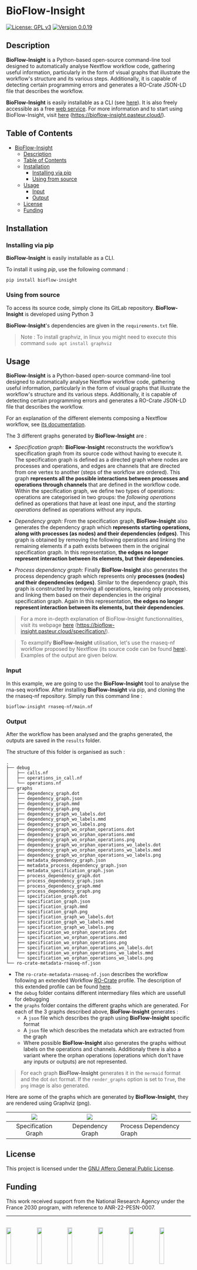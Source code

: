 # BioFlow-Insight


[![License: GPL v3](https://img.shields.io/badge/License-GPLv3-green.svg)](https://www.gnu.org/licenses/gpl-3.0) 
[![Version 0.0.19](https://img.shields.io/badge/version-v0.0.19-yellow)]()

## Description

**BioFlow-Insight** is a Python-based open-source command-line tool designed to automatically analyse Nextflow workflow code, gathering useful information, particularly in the form of visual graphs that illustrate the workflow's structure and its various steps. Additionally, it is capable of detecting certain programming errors and generates a RO-Crate JSON-LD file that describes the workflow.

**BioFlow-Insight** is easily installable as a CLI (see [here](#installing-via-pip)). It is also freely accessible as a free [web service](https://bioflow-insight.pasteur.cloud/). For more information and to start using BioFlow-Insight, visit [here](https://bioflow-insight.pasteur.cloud/) (https://bioflow-insight.pasteur.cloud/).


## Table of Contents

- [BioFlow-Insight](#bioflow-insight)
  - [Description](#description)
  - [Table of Contents](#table-of-contents)
  - [Installation](#installation)
    - [Installing via pip](#installing-via-pip)
    - [Using from source](#using-from-source)
  - [Usage](#usage)
    - [Input](#input)
    - [Output](#output)
  - [License](#license)
  - [Funding](#funding)

## Installation

### Installing via pip

**BioFlow-Insight** is easily installable as a CLI.

To install it using *pip*, use the following command :

```
pip install bioflow-insight
```


### Using from source

To access its source code, simply clone its GitLab repository. **BioFlow-Insight** is developed using Python 3

**BioFlow-Insight**'s dependencies are given in the `requirements.txt` file.

> Note : To install graphviz, in linux you might need to execute this command `sudo apt install graphviz`


## Usage

**BioFlow-Insight** is a Python-based open-source command-line tool designed to automatically analyse Nextflow workflow code, gathering useful information, particularly in the form of visual graphs that illustrate the workflow's structure and its various steps. Additionally, it is capable of detecting certain programming errors and generates a RO-Crate JSON-LD file that describes the workflow.


For an explanation of the different elements composing a Nextflow workflow, see [its documentation](https://www.nextflow.io/docs/latest/index.html).

The 3 different graphs generated by **BioFlow-Insight** are : 

* *Specification graph:* **BioFlow-Insight** reconstructs the workflow’s specification graph from its source code without having to execute it. The specification graph is defined as a directed graph where nodes are processes and operations, and edges are channels that are directed from one vertex to another (steps of the workflow are ordered). This graph **represents all the possible interactions between processes and operations through channels** that are defined in the workflow code. Within the specification graph, we define two types of operations: operations are categorised in two groups: the *following operations* defined as operations that have at least one input, and the *starting operations* defined as operations without any inputs.
  
* *Dependency graph:* From the specification graph, **BioFlow-Insight** also generates the dependency graph which **represents starting operations, along with processes (as nodes) and their dependencies (edges)**. This graph is obtained by removing the following operations and linking the remaining elements if a path exists between them in the original specification graph. In this representation, **the edges no longer represent interaction between its elements, but their dependencies**.  

* *Process dependency graph:* Finally **BioFlow-Insight** also generates the process dependency graph which represents only **processes (nodes) and their dependencies (edges)**. Similar to the dependency graph, this graph is constructed by removing all operations, leaving only processes, and linking them based on their dependencies in the original specification graph. Again in this representation, **the edges no longer represent interaction between its elements, but their dependencies**.

> For a more in-depth explanation of BioFlow-Insight functionnalities, visit its webpage [here](https://bioflow-insight.pasteur.cloud/specification/) (https://bioflow-insight.pasteur.cloud/specification/).

> To examplify **BioFlow-Insight** utilisation, let's use the rnaseq-nf workflow proposed by Nextflow (its source code can be found [here](https://github.com/nextflow-io/rnaseq-nf/tree/8253a586cc5a9679d37544ac54f72167cced324b)). Examples of the output are given below. 

### Input 

In this example, we are going to use the **BioFlow-Insight** tool to analyse the rna-seq workflow. After installing **BioFlow-Insight** via pip, and cloning the the rnaseq-nf repository. Simply run this command line :



```
bioflow-insight rnaseq-nf/main.nf
```

### Output

After the workflow has been analysed and the graphs generated, the outputs are saved in the `results` folder.

The structure of this folder is organised as such :

```
.
├── debug
│   ├── calls.nf
│   ├── operations_in_call.nf
│   └── operations.nf
├── graphs
│   ├── dependency_graph.dot
│   ├── dependency_graph.json
│   ├── dependency_graph.mmd
│   ├── dependency_graph.png
│   ├── dependency_graph_wo_labels.dot
│   ├── dependency_graph_wo_labels.mmd
│   ├── dependency_graph_wo_labels.png
│   ├── dependency_graph_wo_orphan_operations.dot
│   ├── dependency_graph_wo_orphan_operations.mmd
│   ├── dependency_graph_wo_orphan_operations.png
│   ├── dependency_graph_wo_orphan_operations_wo_labels.dot
│   ├── dependency_graph_wo_orphan_operations_wo_labels.mmd
│   ├── dependency_graph_wo_orphan_operations_wo_labels.png
│   ├── metadata_dependency_graph.json
│   ├── metadata_process_dependency_graph.json
│   ├── metadata_specification_graph.json
│   ├── process_dependency_graph.dot
│   ├── process_dependency_graph.json
│   ├── process_dependency_graph.mmd
│   ├── process_dependency_graph.png
│   ├── specification_graph.dot
│   ├── specification_graph.json
│   ├── specification_graph.mmd
│   ├── specification_graph.png
│   ├── specification_graph_wo_labels.dot
│   ├── specification_graph_wo_labels.mmd
│   ├── specification_graph_wo_labels.png
│   ├── specification_wo_orphan_operations.dot
│   ├── specification_wo_orphan_operations.mmd
│   ├── specification_wo_orphan_operations.png
│   ├── specification_wo_orphan_operations_wo_labels.dot
│   ├── specification_wo_orphan_operations_wo_labels.mmd
│   └── specification_wo_orphan_operations_wo_labels.png
└── ro-crate-metadata-rnaseq-nf.json
```

* The `ro-crate-metadata-rnaseq-nf.json` describes the workflow following an extended Workflow [RO-Crate](https://www.researchobject.org/ro-crate/) profile. The description of this extended profile can be found [here](https://gitlab.liris.cnrs.fr/sharefair/posters/swat4hcls-2024).
* the `debug` folder contains different intermediary files which are ussefull for debugging
* the `graphs` folder contains the different graphs which are generated. For each of the 3 graphs described above, **BioFlow-Insight** generates :
  * A `json` file which describes the graph using **BioFlow-Insight** specific format
  * A `json` file which describes the metadata which are extracted from the graph
  * Where possible **BioFlow-Insight** also generates the graphs without labels on the operations and channels. Additionaly there is also a variant where the orphan operations (operations which don't have any inputs or outputs) are not represented.

> For each graph **BioFlow-Insight** generates it in the `mermaid` format and the dot `dot` format. If the `render_graphs` option is set to `True`, the `png` image is also generated.

Here are some of the graphs which are generated by **BioFlow-Insight**, they are rendered using Graphviz (png).

| <img align="center" src="https://gitlab.liris.cnrs.fr/sharefair/bioflow-insight/-/raw/main/img/specification_graph.png" >  | <img align="center" src="https://gitlab.liris.cnrs.fr/sharefair/bioflow-insight/-/raw/main/img/dependency_graph.png">   | <img align="center" src="https://gitlab.liris.cnrs.fr/sharefair/bioflow-insight/-/raw/main/img/process_dependency_graph.png" >   |
|:-:|:-:|---|
| Specification Graph  |  Dependency Graph | Process Dependency Graph  |


## License

This project is licensed under the [GNU Affero General Public License](https://www.gnu.org/licenses/agpl-3.0.en.html).


## Funding

This work received support from the National Research Agency under the France 2030 program, with reference to ANR-22-PESN-0007.

___
<br>

<img align="left" src="https://gitlab.liris.cnrs.fr/sharefair/bioflow-insight/-/raw/main/img/logo.png" width="16%">
<img align="left" src="https://gitlab.liris.cnrs.fr/sharefair/bioflow-insight/-/raw/main/img/paris_saclay.png" width="16%">
<img align="left" src="https://gitlab.liris.cnrs.fr/sharefair/bioflow-insight/-/raw/main/img/lisn.png" width="16%">
<img align="left" src="https://gitlab.liris.cnrs.fr/sharefair/bioflow-insight/-/raw/main/img/pasteur.png" width="16%">
<img align="left" src="https://gitlab.liris.cnrs.fr/sharefair/bioflow-insight/-/raw/main/img/sharefair.png" width="16%">
<img align="left" src="https://gitlab.liris.cnrs.fr/sharefair/bioflow-insight/-/raw/main/img/france2030.png" width="16%">

<br/><br/>
<br/><br/>

